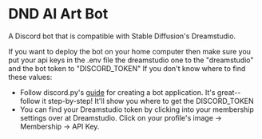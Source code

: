 # DND AI Art Bot
A Discord bot that is compatible with Stable Diffusion's Dreamstudio. 

If you want to deploy the bot on your home computer then make sure you put your api keys in the .env file the dreamstudio one to the "dreamstudio" and the bot token to "DISCORD_TOKEN" If you don't know where to find these values:
* Follow discord.py's [guide](https://discordpy.readthedocs.io/en/stable/discord.html) for creating a bot application. It's great--follow it step-by-step! It'll show you where to get the DISCORD_TOKEN
* You can find your Dreamstudio token by clicking into your membership settings over at Dreamstudio. Click on your profile's image -> Membership -> API Key.
